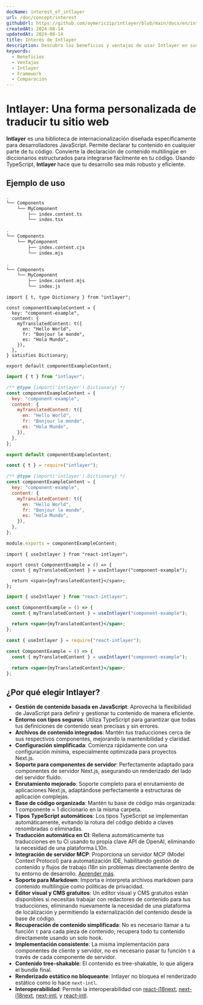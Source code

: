```yaml
---
docName: interest_of_intlayer
url: /doc/concept/interest
githubUrl: https://github.com/aymericzip/intlayer/blob/main/docs/en/interest_of_intlayer.md
createdAt: 2024-08-14
updatedAt: 2024-08-14
title: Interés de Intlayer
description: Descubra los beneficios y ventajas de usar Intlayer en sus proyectos. Comprenda por qué Intlayer se destaca entre otros frameworks.
keywords:
  - Beneficios
  - Ventajas
  - Intlayer
  - Framework
  - Comparación
---
```


# Intlayer: Una forma personalizada de traducir tu sitio web

**Intlayer** es una biblioteca de internacionalización diseñada específicamente para desarrolladores JavaScript. Permite declarar tu contenido en cualquier parte de tu código. Convierte la declaración de contenido multilingüe en diccionarios estructurados para integrarse fácilmente en tu código. Usando TypeScript, **Intlayer** hace que tu desarrollo sea más robusto y eficiente.

## Ejemplo de uso

```bash codeFormat="typescript"
.
└── Components
    └── MyComponent
        ├── index.content.ts
        └── index.tsx
```

```bash codeFormat="commonjs"
.
└── Components
    └── MyComponent
        ├── index.content.cjs
        └── index.mjs
```

```bash codeFormat="esm"
.
└── Components
    └── MyComponent
        ├── index.content.mjs
        └── index.js
```

```tsx fileName="./Components/MyComponent/index.content.ts" codeFormat="typescript"
import { t, type Dictionary } from "intlayer";

const componentExampleContent = {
  key: "component-example",
  content: {
    myTranslatedContent: t({
      en: "Hello World",
      fr: "Bonjour le monde",
      es: "Hola Mundo",
    }),
  },
} satisfies Dictionary;

export default componentExampleContent;
```

```jsx fileName="./Components/MyComponent/index.mjx" codeFormat="esm"
import { t } from "intlayer";

/** @type {import('intlayer').Dictionary} */
const componentExampleContent = {
  key: "component-example",
  content: {
    myTranslatedContent: t({
      en: "Hello World",
      fr: "Bonjour le monde",
      es: "Hola Mundo",
    }),
  },
};

export default componentExampleContent;
```

```jsx fileName="./Components/MyComponent/index.csx" codeFormat="commonjs"
const { t } = require("intlayer");

/** @type {import('intlayer').Dictionary} */
const componentExampleContent = {
  key: "component-example",
  content: {
    myTranslatedContent: t({
      en: "Hello World",
      fr: "Bonjour le monde",
      es: "Hola Mundo",
    }),
  },
};

module.exports = componentExampleContent;
```

```tsx fileName="./Components/MyComponent/index.tsx" codeFormat="typescript"
import { useIntlayer } from "react-intlayer";

export const ComponentExample = () => {
  const { myTranslatedContent } = useIntlayer("component-example");

  return <span>{myTranslatedContent}</span>;
};
```

```jsx fileName="./Components/MyComponent/index.mjx" codeFormat="esm"
import { useIntlayer } from "react-intlayer";

const ComponentExample = () => {
  const { myTranslatedContent } = useIntlayer("component-example");

  return <span>{myTranslatedContent}</span>;
};
```

```jsx fileName="./Components/MyComponent/index.csx" codeFormat="commonjs"
const { useIntlayer } = require("react-intlayer");

const ComponentExample = () => {
  const { myTranslatedContent } = useIntlayer("component-example");

  return <span>{myTranslatedContent}</span>;
};
```

## ¿Por qué elegir Intlayer?

- **Gestión de contenido basada en JavaScript**: Aprovecha la flexibilidad de JavaScript para definir y gestionar tu contenido de manera eficiente.
- **Entorno con tipos seguros**: Utiliza TypeScript para garantizar que todas tus definiciones de contenido sean precisas y sin errores.
- **Archivos de contenido integrados**: Mantén tus traducciones cerca de sus respectivos componentes, mejorando la mantenibilidad y claridad.
- **Configuración simplificada**: Comienza rápidamente con una configuración mínima, especialmente optimizada para proyectos Next.js.
- **Soporte para componentes de servidor**: Perfectamente adaptado para componentes de servidor Next.js, asegurando un renderizado del lado del servidor fluido.
- **Enrutamiento mejorado**: Soporte completo para el enrutamiento de aplicaciones Next.js, adaptándose perfectamente a estructuras de aplicación complejas.
- **Base de código organizada**: Mantén tu base de código más organizada: 1 componente = 1 diccionario en la misma carpeta.
- **Tipos TypeScript automáticos**: Los tipos TypeScript se implementan automáticamente, evitando la rotura del código debido a claves renombradas o eliminadas.
- **Traducción automática en CI**: Rellena automáticamente tus traducciones en tu CI usando tu propia clave API de OpenAI, eliminando la necesidad de una plataforma L10n.
- **Integración de servidor MCP**: Proporciona un servidor MCP (Model Context Protocol) para automatización IDE, habilitando gestión de contenido y flujos de trabajo i18n sin problemas directamente dentro de tu entorno de desarrollo. [Aprender más](https://github.com/aymericzip/intlayer/blob/main/docs/en/mcp_server.md).
- **Soporte para Markdown**: Importa e interpreta archivos markdown para contenido multilingüe como políticas de privacidad.
- **Editor visual y CMS gratuitos**: Un editor visual y CMS gratuitos están disponibles si necesitas trabajar con redactores de contenido para tus traducciones, eliminando nuevamente la necesidad de una plataforma de localización y permitiendo la externalización del contenido desde la base de código.
- **Recuperación de contenido simplificada**: No es necesario llamar a tu función `t` para cada pieza de contenido; recupera todo tu contenido directamente usando un solo hook.
- **Implementación consistente**: La misma implementación para componentes de cliente y servidor, no es necesario pasar tu función `t` a través de cada componente de servidor.
- **Contenido tree-shakable**: El contenido es tree-shakable, lo que aligera el bundle final.
- **Renderizado estático no bloqueante**: Intlayer no bloquea el renderizado estático como lo hace `next-intl`.
- **Interoperabilidad**: Permite la interoperabilidad con [react-i18next](https://github.com/aymericzip/intlayer/blob/main/docs/en/intlayer_with_react-i18next.md), [next-i18next](https://github.com/aymericzip/intlayer/blob/main/docs/en/intlayer_with_next-i18next.md), [next-intl](https://github.com/aymericzip/intlayer/blob/main/docs/en/intlayer_with_next-intl.md), y [react-intl](https://github.com/aymericzip/intlayer/blob/main/docs/en/intlayer_with_react-intl.md).
